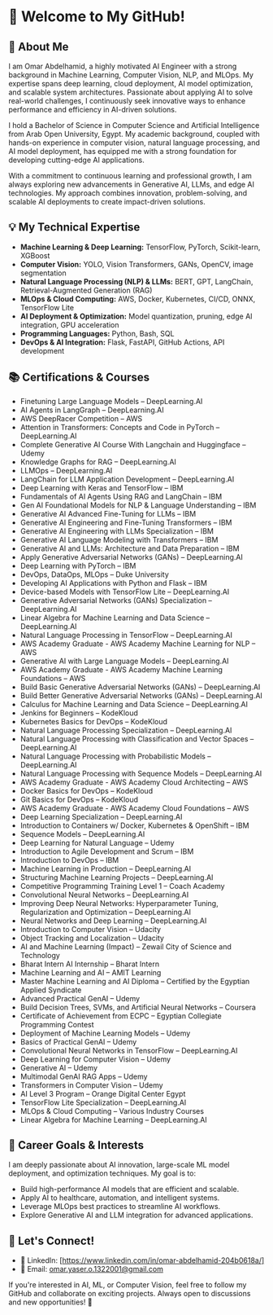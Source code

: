 # 👋 Welcome to My GitHub!

## 🚀 About Me

I am Omar Abdelhamid, a highly motivated AI Engineer with a strong background in Machine Learning, Computer Vision, NLP, and MLOps. My expertise spans deep learning, cloud deployment, AI model optimization, and scalable system architectures. Passionate about applying AI to solve real-world challenges, I continuously seek innovative ways to enhance performance and efficiency in AI-driven solutions.

I hold a Bachelor of Science in Computer Science and Artificial Intelligence from Arab Open University, Egypt. My academic background, coupled with hands-on experience in computer vision, natural language processing, and AI model deployment, has equipped me with a strong foundation for developing cutting-edge AI applications.

With a commitment to continuous learning and professional growth, I am always exploring new advancements in Generative AI, LLMs, and edge AI technologies. My approach combines innovation, problem-solving, and scalable AI deployments to create impact-driven solutions.

## 💡 My Technical Expertise

* **Machine Learning & Deep Learning:** TensorFlow, PyTorch, Scikit-learn, XGBoost
* **Computer Vision:** YOLO, Vision Transformers, GANs, OpenCV, image segmentation
* **Natural Language Processing (NLP) & LLMs:** BERT, GPT, LangChain, Retrieval-Augmented Generation (RAG)
* **MLOps & Cloud Computing:** AWS, Docker, Kubernetes, CI/CD, ONNX, TensorFlow Lite
* **AI Deployment & Optimization:** Model quantization, pruning, edge AI integration, GPU acceleration
* **Programming Languages:** Python, Bash, SQL
* **DevOps & AI Integration:** Flask, FastAPI, GitHub Actions, API development

## 📚 Certifications & Courses

* Finetuning Large Language Models – DeepLearning.AI
* AI Agents in LangGraph – DeepLearning.AI
* AWS DeepRacer Competition – AWS
* Attention in Transformers: Concepts and Code in PyTorch – DeepLearning.AI
* Complete Generative AI Course With Langchain and Huggingface – Udemy
* Knowledge Graphs for RAG – DeepLearning.AI
* LLMOps – DeepLearning.AI
* LangChain for LLM Application Development – DeepLearning.AI
* Deep Learning with Keras and TensorFlow – IBM
* Fundamentals of AI Agents Using RAG and LangChain – IBM
* Gen AI Foundational Models for NLP & Language Understanding – IBM
* Generative AI Advanced Fine-Tuning for LLMs – IBM
* Generative AI Engineering and Fine-Tuning Transformers – IBM
* Generative AI Engineering with LLMs Specialization – IBM
* Generative AI Language Modeling with Transformers – IBM
* Generative AI and LLMs: Architecture and Data Preparation – IBM
* Apply Generative Adversarial Networks (GANs) – DeepLearning.AI
* Deep Learning with PyTorch – IBM
* DevOps, DataOps, MLOps – Duke University
* Developing AI Applications with Python and Flask – IBM
* Device-based Models with TensorFlow Lite – DeepLearning.AI
* Generative Adversarial Networks (GANs) Specialization – DeepLearning.AI
* Linear Algebra for Machine Learning and Data Science – DeepLearning.AI
* Natural Language Processing in TensorFlow – DeepLearning.AI
* AWS Academy Graduate - AWS Academy Machine Learning for NLP – AWS
* Generative AI with Large Language Models – DeepLearning.AI
* AWS Academy Graduate - AWS Academy Machine Learning Foundations – AWS
* Build Basic Generative Adversarial Networks (GANs) – DeepLearning.AI
* Build Better Generative Adversarial Networks (GANs) – DeepLearning.AI
* Calculus for Machine Learning and Data Science – DeepLearning.AI
* Jenkins for Beginners – KodeKloud
* Kubernetes Basics for DevOps – KodeKloud
* Natural Language Processing Specialization – DeepLearning.AI
* Natural Language Processing with Classification and Vector Spaces – DeepLearning.AI
* Natural Language Processing with Probabilistic Models – DeepLearning.AI
* Natural Language Processing with Sequence Models – DeepLearning.AI
* AWS Academy Graduate - AWS Academy Cloud Architecting – AWS
* Docker Basics for DevOps – KodeKloud
* Git Basics for DevOps – KodeKloud
* AWS Academy Graduate - AWS Academy Cloud Foundations – AWS
* Deep Learning Specialization – DeepLearning.AI
* Introduction to Containers w/ Docker, Kubernetes & OpenShift – IBM
* Sequence Models – DeepLearning.AI
* Deep Learning for Natural Language – Udemy
* Introduction to Agile Development and Scrum – IBM
* Introduction to DevOps – IBM
* Machine Learning in Production – DeepLearning.AI
* Structuring Machine Learning Projects – DeepLearning.AI
* Competitive Programming Training Level 1 – Coach Academy
* Convolutional Neural Networks – DeepLearning.AI
* Improving Deep Neural Networks: Hyperparameter Tuning, Regularization and Optimization – DeepLearning.AI
* Neural Networks and Deep Learning – DeepLearning.AI
* Introduction to Computer Vision – Udacity
* Object Tracking and Localization – Udacity
* AI and Machine Learning (Impact) – Zewail City of Science and Technology
* Bharat Intern AI Internship – Bharat Intern
* Machine Learning and AI – AMIT Learning
* Master Machine Learning and AI Diploma – Certified by the Egyptian Applied Syndicate
* Advanced Practical GenAI – Udemy
* Build Decision Trees, SVMs, and Artificial Neural Networks – Coursera
* Certificate of Achievement from ECPC – Egyptian Collegiate Programming Contest
* Deployment of Machine Learning Models – Udemy
* Basics of Practical GenAI – Udemy
* Convolutional Neural Networks in TensorFlow – DeepLearning.AI
* Deep Learning for Computer Vision – Udemy
* Generative AI – Udemy
* Multimodal GenAI RAG Apps – Udemy
* Transformers in Computer Vision – Udemy
* AI Level 3 Program – Orange Digital Center Egypt
* TensorFlow Lite Specialization – DeepLearning.AI
* MLOps & Cloud Computing – Various Industry Courses
* Linear Algebra for Machine Learning – DeepLearning.AI

## 🎯 Career Goals & Interests

I am deeply passionate about AI innovation, large-scale ML model deployment, and optimization techniques. My goal is to:

* Build high-performance AI models that are efficient and scalable.
* Apply AI to healthcare, automation, and intelligent systems.
* Leverage MLOps best practices to streamline AI workflows.
* Explore Generative AI and LLM integration for advanced applications.

## 📢 Let's Connect!

* 🔗 LinkedIn: \[https://www.linkedin.com/in/omar-abdelhamid-204b0618a/]
* 📩 Email: <omar.yaser.o.1322001@gmail.com>

If you're interested in AI, ML, or Computer Vision, feel free to follow my GitHub and collaborate on exciting projects. Always open to discussions and new opportunities! 🚀
